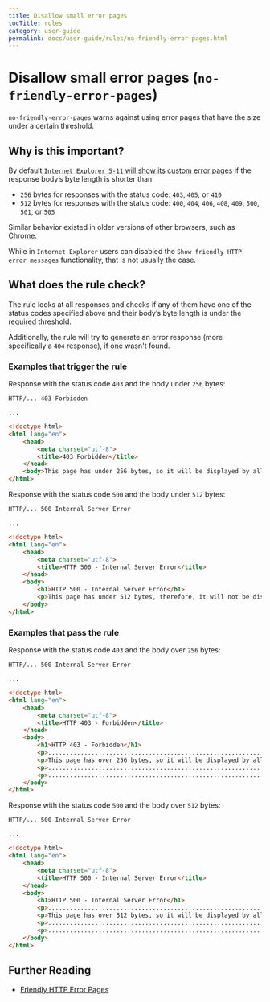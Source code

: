 ```yaml
---
title: Disallow small error pages
tocTitle: rules
category: user-guide
permalink: docs/user-guide/rules/no-friendly-error-pages.html
---
```

# Disallow small error pages (`no-friendly-error-pages`)

`no-friendly-error-pages` warns against using error pages that have the
size under a certain threshold.

## Why is this important?

By default [`Internet Explorer 5-11` will show its custom error
pages](https://blogs.msdn.microsoft.com/ieinternals/2010/08/18/friendly-http-error-pages/)
if the response body’s byte length is shorter than:

* `256` bytes for responses with the status code: `403`, `405`,
  or `410`
* `512` bytes for responses with the status code: `400`, `404`,
  `406`, `408`, `409`, `500`, `501`, or `505`

Similar behavior existed in older versions of other browsers, such as
[Chrome](https://bugs.chromium.org/p/chromium/issues/detail?id=36558).

While in `Internet Explorer` users can disabled the `Show friendly HTTP
error messages` functionality, that is not usually the case.

## What does the rule check?

The rule looks at all responses and checks if any of them have one
of the status codes specified above and their body’s byte length is
under the required threshold.

Additionally, the rule will try to generate an error response (more
specifically a `404` response), if one wasn't found.

### Examples that **trigger** the rule

Response with the status code `403` and the body under `256` bytes:

```text
HTTP/... 403 Forbidden

...
```

```html
<!doctype html>
<html lang="en">
    <head>
        <meta charset="utf-8">
        <title>403 Forbidden</title>
    </head>
    <body>This page has under 256 bytes, so it will be displayed by all browsers.</body>
</html>
```

Response with the status code `500` and the body under `512` bytes:

```text
HTTP/... 500 Internal Server Error

...
```

```html
<!doctype html>
<html lang="en">
    <head>
        <meta charset="utf-8">
        <title>HTTP 500 - Internal Server Error</title>
    </head>
    <body>
        <h1>HTTP 500 - Internal Server Error</h1>
        <p>This page has under 512 bytes, therefore, it will not be displayed by some older browsers.</p>
    </body>
</html>
```

### Examples that **pass** the rule

Response with the status code `403` and the body over `256` bytes:

```text
HTTP/... 500 Internal Server Error

...
```

```html
<!doctype html>
<html lang="en">
    <head>
        <meta charset="utf-8">
        <title>HTTP 403 - Forbidden</title>
    </head>
    <body>
        <h1>HTTP 403 - Forbidden</h1>
        <p>......................................................................</p>
        <p>This page has over 256 bytes, so it will be displayed by all browsers.</p>
        <p>......................................................................</p>
        <p>......................................................................</p>
    </body>
</html>
```

Response with the status code `500` and the body over `512` bytes:

```text
HTTP/... 500 Internal Server Error

...
```

```html
<!doctype html>
<html lang="en">
    <head>
        <meta charset="utf-8">
        <title>HTTP 500 - Internal Server Error</title>
    </head>
    <body>
        <h1>HTTP 500 - Internal Server Error</h1>
        <p>......................................................................</p>
        <p>This page has over 512 bytes, so it will be displayed by all browsers.</p>
        <p>......................................................................</p>
        <p>......................................................................</p>
    </body>
</html>
```

## Further Reading

* [Friendly HTTP Error Pages](https://blogs.msdn.microsoft.com/ieinternals/2010/08/18/friendly-http-error-pages/)
